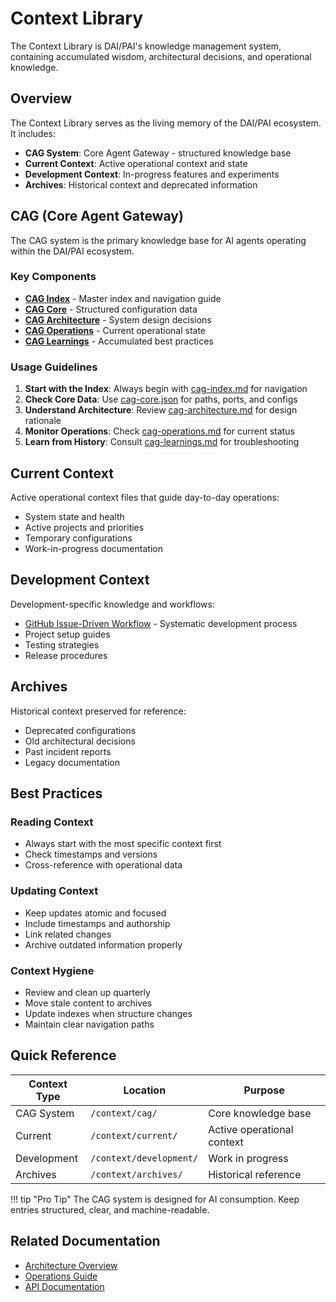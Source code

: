 # Context Library

The Context Library is DAI/PAI's knowledge management system, containing accumulated wisdom, architectural decisions, and operational knowledge.

## Overview

The Context Library serves as the living memory of the DAI/PAI ecosystem. It includes:

- **CAG System**: Core Agent Gateway - structured knowledge base
- **Current Context**: Active operational context and state
- **Development Context**: In-progress features and experiments
- **Archives**: Historical context and deprecated information

## CAG (Core Agent Gateway)

The CAG system is the primary knowledge base for AI agents operating within the DAI/PAI ecosystem.

### Key Components

- [**CAG Index**](cag/cag-index.md) - Master index and navigation guide
- [**CAG Core**](cag/cag-core.json) - Structured configuration data
- [**CAG Architecture**](cag/cag-architecture.md) - System design decisions
- [**CAG Operations**](cag/cag-operations.md) - Current operational state
- [**CAG Learnings**](cag/cag-learnings.md) - Accumulated best practices

### Usage Guidelines

1. **Start with the Index**: Always begin with [cag-index.md](cag/cag-index.md) for navigation
2. **Check Core Data**: Use [cag-core.json](cag/cag-core.json) for paths, ports, and configs
3. **Understand Architecture**: Review [cag-architecture.md](cag/cag-architecture.md) for design rationale
4. **Monitor Operations**: Check [cag-operations.md](cag/cag-operations.md) for current status
5. **Learn from History**: Consult [cag-learnings.md](cag/cag-learnings.md) for troubleshooting

## Current Context

Active operational context files that guide day-to-day operations:

- System state and health
- Active projects and priorities
- Temporary configurations
- Work-in-progress documentation

## Development Context

Development-specific knowledge and workflows:

- [GitHub Issue-Driven Workflow](/srv/context/development/github-issue-driven-workflow.md) - Systematic development process
- Project setup guides
- Testing strategies
- Release procedures

## Archives

Historical context preserved for reference:

- Deprecated configurations
- Old architectural decisions
- Past incident reports
- Legacy documentation

## Best Practices

### Reading Context
- Always start with the most specific context first
- Check timestamps and versions
- Cross-reference with operational data

### Updating Context
- Keep updates atomic and focused
- Include timestamps and authorship
- Link related changes
- Archive outdated information properly

### Context Hygiene
- Review and clean up quarterly
- Move stale content to archives
- Update indexes when structure changes
- Maintain clear navigation paths

## Quick Reference

| Context Type | Location | Purpose |
|--------------|----------|---------|
| CAG System | `/context/cag/` | Core knowledge base |
| Current | `/context/current/` | Active operational context |
| Development | `/context/development/` | Work in progress |
| Archives | `/context/archives/` | Historical reference |

!!! tip "Pro Tip"
    The CAG system is designed for AI consumption. Keep entries structured, clear, and machine-readable.

## Related Documentation

- [Architecture Overview](../architecture/index.md)
- [Operations Guide](../operations/daily-maintenance.md)
- [API Documentation](../api/index.md)